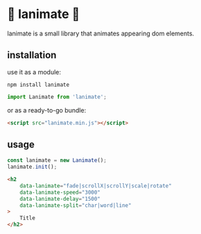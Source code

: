 # 🥤 lanimate 🥤

lanimate is a small library that animates appearing dom elements.

## installation

use it as a module:

```
npm install lanimate
```

```js
import Lanimate from 'lanimate';
```

or as a ready-to-go bundle:

```html
<script src="lanimate.min.js"></script>
```

## usage

```js
const lanimate = new Lanimate();
lanimate.init();
```

```html
<h2
    data-lanimate="fade|scrollX|scrollY|scale|rotate"
    data-lanimate-speed="3000"
    data-lanimate-delay="1500"
    data-lanimate-split="char|word|line"
>
    Title
</h2>
```

